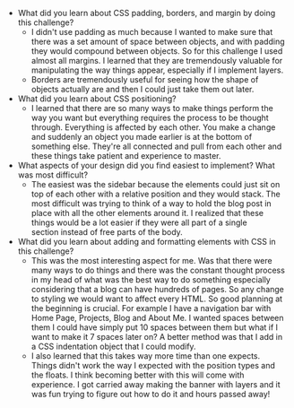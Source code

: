 - What did you learn about CSS padding, borders, and margin by doing this challenge?
	- I didn't use padding as much because I wanted to make sure that there was a set amount of space between objects, and with padding they would compound between objects. So for this challenge I used almost all margins. I learned that they are tremendously valuable for manipulating the way things appear, especially if I implement layers. 
	- Borders are tremendously useful for seeing how the shape of objects actually are and then I could just take them out later.
- What did you learn about CSS positioning?
	- I learned that there are so many ways to make things perform the way you want but everything requires the process to be thought through. Everything is affected by each other. You make a change and suddenly an object you made earlier is at the bottom of something else. They're all connected and pull from each other and these things take patient and experience to master.
- What aspects of your design did you find easiest to implement? What was most difficult?
	- The easiest was the sidebar because the elements could just sit on top of each other with a relative position and they would stack. The most difficult was trying to think of a way to hold the blog post in place with all the other elements around it. I realized that these things would be a lot easier if they were all part of a single <article> section instead of free parts of the body.
- What did you learn about adding and formatting elements with CSS in this challenge?
	- This was the most interesting aspect for me. Was that there were many ways to do things and there was the constant thought process in my head of what was the best way to do something especially considering that a blog can have hundreds of pages. So any change to styling we would want to affect every HTML. So good planning at the beginning is crucial. For example I have a navigation bar with Home Page, Projects, Blog and About Me. I wanted spaces between them I could have simply put 10 spaces between them but what if I want to make it 7 spaces later on? A better method was that I add in a CSS indentation object that I could modify.
	- I also learned that this takes way more time than one expects. Things didn't work the way I expected with the position types and the floats. I think becoming better with this will come with experience. I got carried away making the banner with layers and it was fun trying to figure out how to do it and hours passed away!